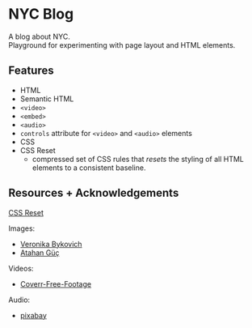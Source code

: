 # NYC Blog
A blog about NYC. <br />
Playground for experimenting with page layout and HTML elements.

## Features
* HTML
* Semantic HTML
* `<video>`
* `<embed>`
* `<audio>`
* `controls` attribute for `<video>` and `<audio>` elements
* CSS
* CSS Reset
  * compressed set of CSS rules that *resets* the styling of all HTML elements to a consistent baseline.

## Resources + Acknowledgements
[CSS Reset](https://cssdeck.com/blog/what-is-a-css-reset/)

Images:
* [Veronika Bykovich](https://images.unsplash.com/photo-1616285838730-276556249d0d?ixlib=rb-4.0.3&ixid=M3wxMjA3fDB8MHxwaG90by1wYWdlfHx8fGVufDB8fHx8fA%3D%3D&auto=format&fit=crop&w=687&q=80)
* [Atahan Güç](https://images.unsplash.com/photo-1585155967849-91c736589c84?ixlib=rb-4.0.3&ixid=M3wxMjA3fDB8MHxwaG90by1wYWdlfHx8fGVufDB8fHx8fA%3D%3D&auto=format&fit=crop&w=627&q=80)

Videos:
* [Coverr-Free-Footage](https://pixabay.com/videos/new-york-city-nigh-brooklyn-bridge-7260/)

Audio:
* [pixabay](https://pixabay.com/sound-effects/firetruck-w-horns-0415-70775/)
